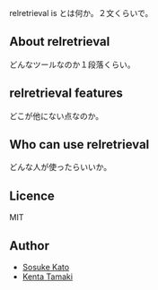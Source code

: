 relretrieval is とは何か。２文くらいで。

## About relretrieval

どんなツールなのか１段落くらい。

## relretrieval features

どこが他にない点なのか。

## Who can use relretrieval

どんな人が使ったらいいか。

## Licence

MIT

## Author

* [Sosuke Kato](https://github.com/sosuke-k/)
* [Kenta Tamaki](https://github.com/yappaakanwa/)
